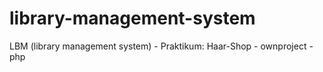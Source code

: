 # library-management-system
LBM (library management system) - Praktikum: Haar-Shop - ownproject - php

